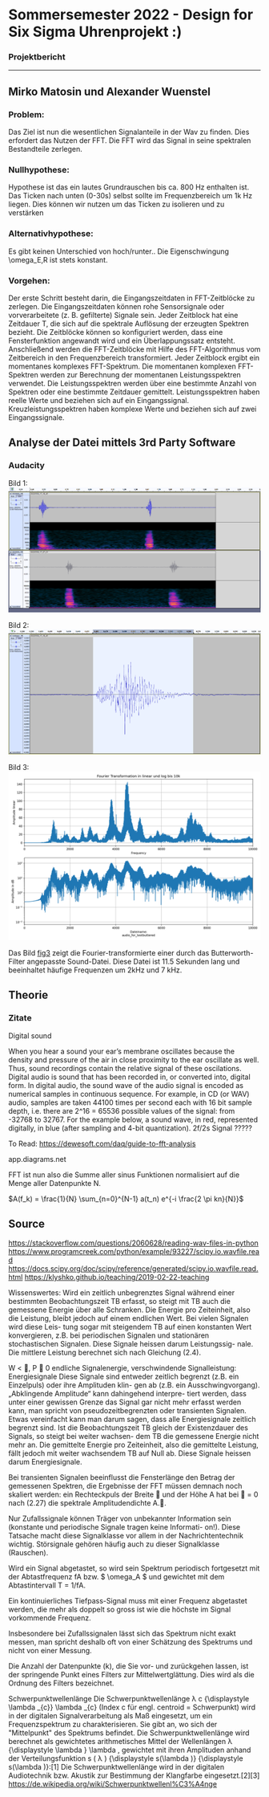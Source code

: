 # Sommersemester 2022 - Design for Six Sigma Uhrenprojekt :) 

### Projektbericht

-----------
Mirko Matosin und Alexander Wuenstel
-----------

### Problem:
Das Ziel ist nun die wesentlichen Signalanteile in der Wav zu finden. Dies erfordert das Nutzen der FFT. Die FFT 
wird das Signal in seine spektralen Bestandteile zerlegen. 

### Nullhypothese:
Hypothese ist das ein lautes Grundrauschen bis ca. 800 Hz enthalten ist. Das Ticken nach unten (0-30s) selbst sollte im 
Frequenzbereich um 1k Hz liegen. Dies können wir nutzen um das Ticken zu isolieren und zu verstärken

### Alternativhypothese: 
Es gibt keinen Unterschied von hoch/runter.. Die Eigenschwingung \omega_E,R ist stets konstant.

### Vorgehen:
Der erste Schritt besteht darin, die Eingangszeitdaten in FFT-Zeitblöcke zu zerlegen. Die Eingangszeitdaten können rohe 
Sensorsignale oder vorverarbeitete (z. B. gefilterte) Signale sein. Jeder Zeitblock hat eine Zeitdauer T, die sich auf 
die spektrale Auflösung der erzeugten Spektren bezieht. Die Zeitblöcke können so konfiguriert werden, dass eine 
Fensterfunktion angewandt wird und ein Überlappungssatz entsteht. 
Anschließend werden die FFT-Zeitblöcke mit Hilfe des FFT-Algorithmus vom Zeitbereich in den Frequenzbereich transformiert. 
Jeder Zeitblock ergibt ein momentanes komplexes FFT-Spektrum. 
Die momentanen komplexen FFT-Spektren werden zur Berechnung der momentanen Leistungsspektren verwendet. Die Leistungsspektren 
werden über eine bestimmte Anzahl von Spektren oder eine bestimmte Zeitdauer gemittelt. Leistungsspektren haben reelle 
Werte und beziehen sich auf ein Eingangssignal. Kreuzleistungsspektren haben komplexe Werte und beziehen sich auf zwei 
Eingangssignale.


## Analyse der Datei mittels 3rd Party Software
### Audacity

 
Bild 1:
![alt text][fig1]

[fig1]: bilder_doku/Spurpanel001.png "Bild einer gebutterten FFT"


Bild 2:
![alt text][fig2]

[fig2]: bilder_doku/Spurpanel004.png "Vergrößerte Darstellung der ersten Spur und des ersten Tickens"


 
Bild 3:
![alt text][fig3]

[fig3]: bilder_doku/gebutterte_fft.png "Bild einer gebutterten FFT"

Das Bild [fig3] zeigt die Fourier-transformierte einer durch das Butterworth-Filter angepasste Sound-Datei. Diese Datei ist 11.5 Sekunden lang und beeinhaltet häufige Frequenzen um 2kHz und 7 kHz.



## Theorie
### Zitate

Digital sound

When you hear a sound your ear’s membrane oscillates because the density and pressure of the air in close proximity 
to the ear oscillate as well. Thus, sound recordings contain the relative signal of these oscilations. Digital audio is 
sound that has been recorded in, or converted into, digital form. In digital audio, the sound wave of the audio signal 
is encoded as numerical samples in continuous sequence. For example, in CD (or WAV) audio, samples are taken 44100 times 
per second each with 16 bit sample depth, i.e. there are 2^16 = 65536 possible values of the signal: from -32768 to 32767. 
For the example below, a sound wave, in red, represented digitally, in blue (after sampling and 4-bit quantization).
2f/2s Signal    ?????

To Read:
https://dewesoft.com/daq/guide-to-fft-analysis

app.diagrams.net

FFT ist nun also die Summe aller sinus Funktionen normalisiert auf die Menge aller Datenpunkte N. 

$A(f_k) = \frac{1}{N} \sum_{n=0}^{N-1} a(t_n) e^{-i \frac{2 \pi kn}{N}}$





## Source
https://stackoverflow.com/questions/2060628/reading-wav-files-in-python
https://www.programcreek.com/python/example/93227/scipy.io.wavfile.read
https://docs.scipy.org/doc/scipy/reference/generated/scipy.io.wavfile.read.html
https://klyshko.github.io/teaching/2019-02-22-teaching


Wissenswertes:
Wird ein zeitlich unbegrenztes Signal während einer bestimmten Beobachtungszeit TB erfasst,
so steigt mit TB auch die gemessene Energie über alle Schranken. Die Energie pro Zeiteinheit,
also die Leistung, bleibt jedoch auf einem endlichen Wert. Bei vielen Signalen wird diese Leis-
tung sogar mit steigendem TB auf einen konstanten Wert konvergieren, z.B. bei periodischen
Signalen und stationären stochastischen Signalen. Diese Signale heissen darum Leistungssig-
nale. Die mittlere Leistung berechnet sich nach Gleichung (2.4).


 W < , P  0 endliche Signalenergie, verschwindende Signalleistung: Energiesignale
Diese Signale sind entweder zeitlich begrenzt (z.B. ein Einzelpuls) oder ihre Amplituden klin-
gen ab (z.B. ein Ausschwingvorgang). „Abklingende Amplitude“ kann dahingehend interpre-
tiert werden, dass unter einer gewissen Grenze das Signal gar nicht mehr erfasst werden kann,
man spricht von pseudozeitbegrenzten oder transienten Signalen. Etwas vereinfacht kann man
darum sagen, dass alle Energiesignale zeitlich begrenzt sind.
Ist die Beobachtungszeit TB gleich der Existenzdauer des Signals, so steigt bei weiter wachsen-
dem TB die gemessene Energie nicht mehr an. Die gemittelte Energie pro Zeiteinheit, also die
gemittelte Leistung, fällt jedoch mit weiter wachsendem TB auf Null ab. Diese Signale heissen
darum Energiesignale.

Bei transienten Signalen beeinflusst die Fensterlänge den Betrag der gemessenen Spektren, die
Ergebnisse der FFT müssen demnach noch skaliert werden: ein Rechteckpuls der Breite  und
der Höhe A hat bei  = 0 nach (2.27) die spektrale Amplitudendichte A..



Nur Zufallssignale können Träger
von unbekannter Information sein (konstante und periodische Signale tragen keine Informati-
on!). Diese Tatsache macht diese Signalklasse vor allem in der Nachrichtentechnik wichtig.
Störsignale gehören häufig auch zu dieser Signalklasse (Rauschen).

Wird ein Signal abgetastet, so wird sein Spektrum periodisch fortgesetzt mit der Abtastfrequenz fA bzw. $ \omega_A $ und gewichtet mit dem Abtastintervall T = 1/fA.

Ein kontinuierliches Tiefpass-Signal muss mit einer Frequenz abgetastet werden, die mehr als doppelt so gross ist wie die höchste im Signal vorkommende Frequenz.

Insbesondere bei Zufallssignalen lässt sich das Spektrum nicht exakt messen, man spricht deshalb oft von einer Schätzung des Spektrums und nicht von einer Messung.


Die Anzahl der Datenpunkte (k), die Sie vor- und zurückgehen lassen, ist der springende Punkt eines Filters zur Mittelwertglättung. Dies wird als die Ordnung des Filters bezeichnet.

Schwerpunktwellenlänge
Die Schwerpunktwellenlänge λ c {\displaystyle \lambda _{c}} \lambda _{c} (Index c für engl. centroid = Schwerpunkt) wird in der digitalen Signalverarbeitung als Maß eingesetzt, um ein Frequenzspektrum zu charakterisieren. Sie gibt an, wo sich der "Mittelpunkt" des Spektrums befindet.
Die Schwerpunktwellenlänge wird berechnet als gewichtetes arithmetisches Mittel der Wellenlängen λ {\displaystyle \lambda } \lambda , gewichtet mit ihren Amplituden anhand der Verteilungsfunktion s ( λ ) {\displaystyle s(\lambda )} {\displaystyle s(\lambda )}:[1] 
Die Schwerpunktwellenlänge wird in der digitalen Audiotechnik bzw. Akustik zur Bestimmung der Klangfarbe eingesetzt.[2][3]
https://de.wikipedia.org/wiki/Schwerpunktwellenl%C3%A4nge
